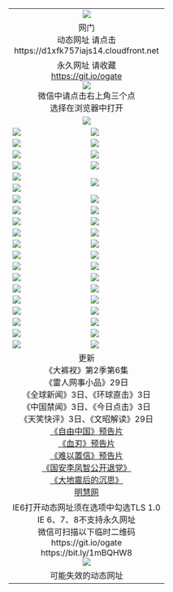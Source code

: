 ﻿<table>
  <tr></tr>
  <tr><td colspan=2 align=center><img src="https://cloud.githubusercontent.com/assets/11880933/13434984/f430fae2-e012-11e5-814f-c2df1e82b247.jpg" /></td></tr>
  <tr><td colspan=2 align=center>网门<br>动态网址 请点击
<br>https://d1xfk757iajs14.cloudfront.net
    </td>
  </tr>
  <tr>
    <td colspan=2 align=center>永久网址 请收藏<br/><a href="https://git.io/ogate" target="_blank">https://git.io/ogate</a><br/><a href="https://d1xfk757iajs14.cloudfront.net/Up/0WMGDL2.png" target="_blank"><img src="https://d1xfk757iajs14.cloudfront.net/Up/0WMGD2.png"/></a>
    <br>微信中请点击右上角三个点<br>选择在浏览器中打开<br></td>
  </tr>
  <tr>
    <td colspan=2 align=center><a href="https://d1xfk757iajs14.cloudfront.net/ogUP.aspx?name=0oGate.apk" target="_blank"><img src="https://d1xfk757iajs14.cloudfront.net/Up/0WMAZ.jpg" /></a></td>
  </tr>
  <tr>
    <td><a href="https://d1xfk757iajs14.cloudfront.net/ogNice.aspx" target="_blank"><img src="https://d1xfk757iajs14.cloudfront.net/Up/0WCYY.jpg" /></a></td>
    <td><a href="https://d1xfk757iajs14.cloudfront.net/onCO.aspx?ob=600%E4%BA%8B%E7%89%A9&op=%E5%A2%9E%E5%88%A0%E6%94%B9&args=WH1~%23%E7%B1%BB%E5%9E%8B6%E6%96%B0%E9%97%BB%7c%23%E7%B1%BB%E5%9E%8B6%E8%AF%84%E8%AE%BA&mode=" target="_blank"><img src="https://d1xfk757iajs14.cloudfront.net/Up/0WZTT.jpg" /></a></td> 
  </tr>
  <tr>
    <td><a href="https://d1xfk757iajs14.cloudfront.net/ogDY.aspx" target="_blank"><img src="https://d1xfk757iajs14.cloudfront.net/Up/0FK.jpg" /></a></td>
    <td><a href="https://d1xfk757iajs14.cloudfront.net/ogST.aspx" target="_blank"><img src="https://d1xfk757iajs14.cloudfront.net/Up/0ST.jpg" /></a></td> 
  </tr>
  <tr>
    <!--td rowspan=2><a href="https://d1xfk757iajs14.cloudfront.net/ogUP.aspx?name=WJ.mp4&count=T:1,480P:1" target="_blank"><img src="https://d1xfk757iajs14.cloudfront.net/Up/WJ.jpg" /></a></td-->
    <td><a href="https://d1xfk757iajs14.cloudfront.net/ogUP.aspx?name=11DKC.mp4&count=T:2,2:6,1:16" target="_blank"><img src="https://d1xfk757iajs14.cloudfront.net/Up/11DKC.jpg" /></a></td> 
    <td><div><a href="https://d1xfk757iajs14.cloudfront.net/ogUP.aspx?name=LRWS.mp4&count=7B:8,6B:44,5A:10,5B:35,4A:14,4B:19,3A:10,3B:26,2A:16,2B:21,1A:23,1B:29&current=7B:8" target="_blank"><img src="https://d1xfk757iajs14.cloudfront.net/Up/LRWS.jpg" /></a></td>
   </tr>
  <tr>
    <td><a href="https://d1xfk757iajs14.cloudfront.net/ogUP.aspx?name=LRSH.mp4&count=W:13,2:10" target="_blank"><img src="https://d1xfk757iajs14.cloudfront.net/Up/LRSH.jpg" /></a></td>
    <td><a href="https://d1xfk757iajs14.cloudfront.net/ogNiceVedio.aspx" target="_blank"><img src="https://d1xfk757iajs14.cloudfront.net/Up/TGKDY.jpg" /></a></td>
  </tr>
  <tr>
    <td><a href="https://d1xfk757iajs14.cloudfront.net/ogUP.aspx?name=JQR.mp4&count=2" target="_blank"><img src="https://d1xfk757iajs14.cloudfront.net/Up/JQR.jpg" /></a></td>   
    <td rowspan=2><a href="https://d1xfk757iajs14.cloudfront.net/ogUP.aspx?name=JP.mp4&count=9" target="_blank"><img src="https://d1xfk757iajs14.cloudfront.net/Up/JP.jpg" /></td>
  </tr>
  <tr>
    <td><a href="https://d1xfk757iajs14.cloudfront.net/ogUP.aspx?name=WH.mp4" target="_blank"><img src="https://d1xfk757iajs14.cloudfront.net/Up/WH.jpg" /></a></td>
  </tr>
  <tr>
    <td><a href="https://d1xfk757iajs14.cloudfront.net/ogUP.aspx?name=SSZJ.mp4&count=SP:6,480P:8" target="_blank"><img src="https://d1xfk757iajs14.cloudfront.net/Up/SSZJ.jpg" /></a></td>
    <td><a href="https://d1xfk757iajs14.cloudfront.net/ogUP.aspx?name=ZY.mp4&count=2015:16" target="_blank"><img src="https://d1xfk757iajs14.cloudfront.net/Up/ZY.jpg" /></a</td>
  </tr>
  <tr>
    <td><a href="https://d1xfk757iajs14.cloudfront.net/ogUP.aspx?name=XTFY.mp4&count=B:2,A:24" target="_blank"><img src="https://d1xfk757iajs14.cloudfront.net/Up/XTFY.jpg" /></a></td>
    <td><a href="https://d1xfk757iajs14.cloudfront.net/ogUP.aspx?name=1XQK.mp4&count=13" target="_blank"><img src="https://d1xfk757iajs14.cloudfront.net/Up/1XQK.jpg" /></a</td>
  </tr>
  <tr>
    <td><a href="https://d1xfk757iajs14.cloudfront.net/ogUP.aspx?name=1LYF.mp4&count=2" target="_blank"><img src="https://d1xfk757iajs14.cloudfront.net/Up/1LYF0.jpg" /></a></td>
    <td><a href="https://d1xfk757iajs14.cloudfront.net/ogUP.aspx?name=1ZGC.mp4&count=6" target="_blank"><img src="https://d1xfk757iajs14.cloudfront.net/Up/1ZGC0.jpg" /></a></td>
  </tr>
  <tr>
    <td><a href="https://d1xfk757iajs14.cloudfront.net/ogUP.aspx?name=1ZKM.mp4&count=3&current=3" target="_blank"><img src="https://d1xfk757iajs14.cloudfront.net/Up/1ZKM0.jpg" /></a></td>  
    <td><a href="https://d1xfk757iajs14.cloudfront.net/ogUP.aspx?name=1WWY.mp4&count=6&current=6" target="_blank"><img src="https://d1xfk757iajs14.cloudfront.net/Up/1WWY0.jpg" /></a></td>
  </tr>
  <tr>
    <td><a href="https://d1xfk757iajs14.cloudfront.net/ogUP.aspx?name=10JGY.mp4&count=3" target="_blank"><img src="https://d1xfk757iajs14.cloudfront.net/Up/10JGY0.jpg" /></a></td>
    <td><a href="https://d1xfk757iajs14.cloudfront.net/ogUP.aspx?name=10CYS.mp4&count=2" target="_blank"><img src="https://d1xfk757iajs14.cloudfront.net/Up/10CYS0.jpg" /></a></td>
  </tr>
  <tr>
    <td><a href="https://d1xfk757iajs14.cloudfront.net/ogUP.aspx?name=4SQQ.mp4&count=201603:3,201602:20,201601:21&current=201603:2" target="_blank"><img src="https://d1xfk757iajs14.cloudfront.net/Up/4SQQ0.jpg"/></a></td>
    <td><a href="https://d1xfk757iajs14.cloudfront.net/ogUP.aspx?name=4SHQ.mp4&count=201603:3,201602:27,201601:28&current=201603:3" target="_blank"><img src="https://d1xfk757iajs14.cloudfront.net/Up/4SHQ0.jpg"/></a></td>
  </tr>
  <tr>
    <td><a href="https://d1xfk757iajs14.cloudfront.net/ogUP.aspx?name=4SZG.mp4&count=201603:3,201602:21,201601:23&current=201603:2" target="_blank"><img src="https://d1xfk757iajs14.cloudfront.net/Up/4SZG0.jpg"/></a></td>
    <td><a href="https://d1xfk757iajs14.cloudfront.net/ogUP.aspx?name=4SDJ.mp4&count=201603A:3,201603B:3,201602A:24,201602B:7,201601A:48,201601B:6&current=201603A:2" target="_blank"><img src="https://d1xfk757iajs14.cloudfront.net/Up/4SDJ0.jpg"/></a></td>
  </tr>
  <tr>
    <td><a href="https://d1xfk757iajs14.cloudfront.net/ogUP.aspx?name=4CTX.mp4&count=201602:4,201601:4&current=201602:4" target="_blank"><img src="https://d1xfk757iajs14.cloudfront.net/Up/4CTX0.jpg"/></a></td>
    <td><a href="https://d1xfk757iajs14.cloudfront.net/ogUP.aspx?name=4CWZ.mp4&count=201602:4,201601:4&current=201602:4" target="_blank"><img src="https://d1xfk757iajs14.cloudfront.net/Up/4CWZ0.jpg"/></a></td>
  </tr>
  <tr>
    <td><a href="https://d1xfk757iajs14.cloudfront.net/onUP.aspx?name=https://dwsfx5awq5vcc.cloudfront.net/" target="_blank"><img src="https://d1xfk757iajs14.cloudfront.net/Up/0DTW.jpg"/></a></td>
    <td><a href="https://d1xfk757iajs14.cloudfront.net/onUP.aspx?name=https://d240ns8up8earz.cloudfront.net/acenter/" target="_blank"><img src="https://d1xfk757iajs14.cloudfront.net/Up/0TDW.jpg" /></a></td>
  </tr>
  <tr>
    <td><a href="https://d1xfk757iajs14.cloudfront.net/onUP.aspx?name=https://d4508d6vomz2p.cloudfront.net/gb/nsc413.htm" target="_blank"><img src="https://d1xfk757iajs14.cloudfront.net/Up/0DJY.jpg" /></a></td>
    <td><a href="https://d1xfk757iajs14.cloudfront.net/onUP.aspx?name=https://d3bxwq7vzudb5l.cloudfront.net/xtr/gb/prog204.html" target="_blank"><img src="https://d1xfk757iajs14.cloudfront.net/Up/0XTR.jpg" /></a></td>
  </tr>
  <tr>
    <td><a href="https://d1xfk757iajs14.cloudfront.net/onUP.aspx?name=https://d3aj00iefsmfgc.cloudfront.net/" target="_blank"><img src="https://d1xfk757iajs14.cloudfront.net/Up/0MHW.jpg" /></a></td>
    <td><a href="https://d1xfk757iajs14.cloudfront.net/onUP.aspx?name=https://d1lcj91uv80klr.cloudfront.net/" target="_blank"><img src="https://d1xfk757iajs14.cloudfront.net/Up/0ZJW.jpg" /></a></td>
  </tr>
  <tr>
    <td><a href="https://d1xfk757iajs14.cloudfront.net/ogUP.aspx?name=0FG.zip" target="_blank"><img src="https://d1xfk757iajs14.cloudfront.net/Up/0FG.jpg" /></a></td>
    <td><a href="https://d1xfk757iajs14.cloudfront.net/ogUP.aspx?name=0FGA.apk" target="_blank"><img src="https://d1xfk757iajs14.cloudfront.net/Up/0FGA.jpg" /></a></td>
  </tr>
  <tr>
    <td><a href="https://d1xfk757iajs14.cloudfront.net/ogUP.aspx?name=0U.zip" target="_blank"><img src="https://d1xfk757iajs14.cloudfront.net/Up/0U.jpg" /></a></td>
    <td><a href="https://d1xfk757iajs14.cloudfront.net/ogUP.aspx?name=0UA.apk" target="_blank"><img src="https://d1xfk757iajs14.cloudfront.net/Up/0UA.jpg" /></a></td>
  </tr>
  <tr>
    <td><a href="https://d1xfk757iajs14.cloudfront.net/ogUP.aspx?name=0iPPOTV.zip" target="_blank"><img src="https://d1xfk757iajs14.cloudfront.net/Up/0iPPOTV.jpg" /></a></td>
    <td><a href="https://d1xfk757iajs14.cloudfront.net/ogUP.aspx?name=0iNTD.apk" target="_blank"><img src="https://d1xfk757iajs14.cloudfront.net/Up/0iNTD.jpg" /></a></td>
  </tr>
  <tr>
    <td colspan=2 align=center>更新<br>
      《大裤衩》第2季第6集<br>
      《雷人网事小品》29日<br>
      《全球新闻》3日、《环球直击》3日<br>
      《中国禁闻》3日、《今日点击》3日<br>
      《天笑快评》3日、《文昭解读》29日<br>
      <a href="https://d1xfk757iajs14.cloudfront.net/ogUP.aspx?name=11ZYZG0.mp4" target="_blank">《自由中国》预告片</a><br>
      <a href="https://d1xfk757iajs14.cloudfront.net/ogUP.aspx?name=11XR.mp4" target="_blank">《血刃》预告片</a><br>
      <a href="https://d1xfk757iajs14.cloudfront.net/ogUP.aspx?name=11NYZX.mp4&count=2" target="_blank">《难以置信》预告片</a><br>
      <a href="https://d1xfk757iajs14.cloudfront.net/ogUP.aspx?name=4LFZ.mp4" target="_blank">《国安李凤智公开退党》</a><br>
      <a href="https://d1xfk757iajs14.cloudfront.net/ogUP.aspx?name=4DDZHDCS.mp4" target="_blank">《大地震后的沉思》</a><br>
      <a href="https://d1xfk757iajs14.cloudfront.net/onUP.aspx?name=https://www.minghui.org/" target="_blank">明慧网</a></td>
    </td>
  </tr>
  <tr>
    <td colspan=2 align=center>IE6打开动态网址须在选项中勾选TLS 1.0<br/>IE 6、7、8不支持永久网址<br/>
      微信可扫描以下临时二维码<br/>https://git.io/ogate<br/>https://bit.ly/1mBQHW8<br/><a href="https://d1xfk757iajs14.cloudfront.net/Up/0WMGDL3.png" target="_blank"><img src="https://d1xfk757iajs14.cloudfront.net/Up/0WMGD3.png"/></a><br>
  </tr>
  <tr>
    <td colspan=2 align=center>可能失效的动态网址
    </td>
  </tr>
</table>
